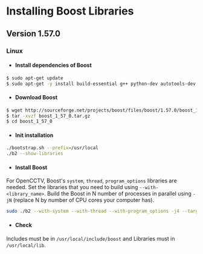 # Installing Boost Libraries
## Version 1.57.0
### Linux
- #### Install dependencies of Boost
```sh
$ sudo apt-get update
$ sudo apt-get -y install build-essential g++ python-dev autotools-dev libicu-dev libbz2-dev libzip-dev
```
- #### Download Boost
```sh
$ wget http://sourceforge.net/projects/boost/files/boost/1.57.0/boost_1_57_0.tar.gz
$ tar -xvzf boost_1_57_0.tar.gz
$ cd boost_1_57_0
```
- #### Init installation
```sh
./bootstrap.sh --prefix=/usr/local
./b2 --show-libraries
```
- #### Install Boost
For OpenCCTV, Boost's `system`, `thread`, `program_options` libraries are needed. Set the libraries that you need to build using `--with-<library_name>`.
Build the Boost in N number of processes in parallel using `-jN` (replace N by number of CPU cores your computer has).
```sh
sudo ./b2 --with-system --with-thread --with-program_options -j4 --target=shared,static install 
```

- #### Check
Includes must be in `/usr/local/include/boost` and Libraries must in `/usr/local/lib`.
